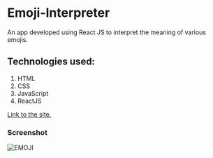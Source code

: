 # Emoji-Interpreter

An app developed using React JS to interpret the meaning of various emojis.

## Technologies used:
1. HTML
2. CSS
3. JavaScript
4. ReactJS

[Link to the site.](https://csb-nqz025.netlify.app/)

### Screenshot

![EMOJI](https://user-images.githubusercontent.com/119726264/211215338-fd24f76c-abb7-4ad1-9bd4-9b13b4cee968.png)
